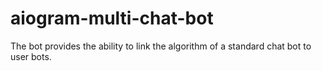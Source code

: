 # aiogram-multi-chat-bot
The bot provides the ability to link the algorithm of a standard chat bot to user bots.
